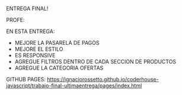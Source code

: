 ENTREGA FINAL!

PROFE:

EN ESTA ENTREGA:

- MEJORE LA PASARELA DE PAGOS
- MEJORE EL ESTILO
- ES RESPONSIVE
- AGREGUE FILTROS DENTRO DE CADA SECCION DE PRODUCTOS
- AGREGUE LA CATEGORIA OFERTAS


GITHUB PAGES: https://ignaciorossetto.github.io/coderhouse-javascript/trabajo-final-ultimaentrega/pages/index.html
